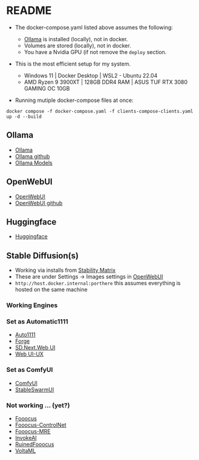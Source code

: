 # README
* The docker-compose.yaml listed above assumes the following:
  *  [Ollama](https://ollama.com/) is installed (locally), not in docker.
  * Volumes are stored (locally), not in docker.
  * You have a Nvidia GPU (if not remove the ```deploy``` section.
* This is the most efficient setup for my system.
  * Windows 11 | Docker Desktop | WSL2 - Ubuntu 22.04
  * AMD Ryzen 9 3900XT | 128GB DDR4 RAM | ASUS TUF RTX 3080 GAMING OC 10GB
  
* Running mutiple docker-compose files at once:

```docker compose -f docker-compose.yaml -f clients-compose-clients.yaml up -d --build```

## Ollama
* [Ollama](https://ollama.com/)
* [Ollama github](https://github.com/ollama/ollama)
* [Ollama Models](https://ollama.com/library?sort=newest)
## OpenWebUI 
* [OpenWebUI](https://openwebui.com/)
* [OpenWebUI github](https://github.com/open-webui/open-webui)
## Huggingface
* [Huggingface](https://huggingface.co/)
## Stable Diffusion(s)
* Working via installs from [Stability Matrix](https://github.com/LykosAI/StabilityMatrix)
* These are under Settings -> Images settings in [OpenWebUI](https://openwebui.com/)
* ```http://host.docker.internal:porthere``` this assumes everything is hosted on the same machine
### Working Engines
### Set as Automatic1111
* [Auto1111](https://github.com/AUTOMATIC1111/stable-diffusion-webui) 
* [Forge](https://github.com/lllyasviel/stable-diffusion-webui-forge)
* [SD.Next.Web UI](https://github.com/vladmandic/automatic)
* [Web UI-UX](https://github.com/anapnoe/stable-diffusion-webui-ux)
### Set as ComfyUI
* [ComfyUI](https://github.com/comfyanonymous/ComfyUI)
* [StableSwarmUI](https://github.com/Stability-AI/StableSwarmUI)
### Not working ... (yet?)
* [Fooocus](https://github.com/lllyasviel/Fooocus)
* [Fooocus-ControlNet](https://github.com/fenneishi/Fooocus-ControlNet-SDXL)
* [Fooocus-MRE](https://github.com/MoonRide303/Fooocus-MRE)
* [InvokeAI](https://github.com/invoke-ai)
* [RuinedFooocus](https://github.com/runew0lf/RuinedFooocus)
* [VoltaML](https://github.com/VoltaML/voltaML-fast-stable-diffusion)
